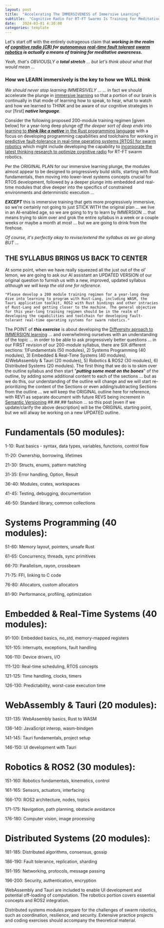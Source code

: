 ```yaml
---
layout: post
title:  "Accelerating The IMMERSIVENESS of Immersive Learning"
subtitle:  "Cognitive Radio For RT-FT Swarms Is Training for Meditative Awareness"
date:   2024-03-01 4:30:00
categories: template
---
```


Let's start off with the entirely outrageous claim that ***working in the realm of [cognitive radio (CR)](https://en.wikipedia.org/wiki/Cognitive_radio) for [autonomous](https://en.wikipedia.org/wiki/Autonomous_robot) [real-time](https://en.wikipedia.org/wiki/Real-time_computing) [fault tolerant](https://en.wikipedia.org/wiki/Fault_tolerance) [swarm robotics](https://en.wikipedia.org/wiki/Swarm_robotics) is actually a means of training for meditative awareness.***  

*Yeah, that's OBVIOUSLY a* ***total stretch*** *... but let's think about what that would mean ...*  

### How we LEARN immersively is the key to how we WILL think

*We should never stop learning IMMERSIVELY ...* ... in fact we should accelerate the plunge in [immersive learning](https://en.wikipedia.org/wiki/Immersive_learning) so that a portion of our brain is continually in that mode of learning how to speak, to hear, what to watch and how we learned to THINK and be aware of our cognitive strategies in our [first] ***native language***.

Consider the following proposed 200-module training regimen [given below] for a year-long deep plunge *off the deeper sort of deep ends* into [learning to ***think like a native*** in the Rust programming language](https://doc.rust-lang.org/book/) with a focus on developing programming capabilities and toolchains for working in [predictive fault-tolerance in real-time operating systems [RTOS] for swarm robotics](https://arxiv.org/pdf/2309.09309.pdf) which might include developing the capability to [incorporate the latest thinking research to optimize cognitive radio](https://arxiv.org/search/?query=%22cognitive+radio%22&searchtype=all&source=header) for RT-FT swarm robotics.

Per the ORIGINAL PLAN for our immersive learning plunge, the modules almost appear to be designed to progressively build skills, starting with Rust fundamentals, then moving into lower-level systems concepts crucial for RTOS development, followed by a deeper plunge into embedded and real-time modules that dive deeper into the specifics of constrained environments and deterministic execution ...

***EXCEPT*** this is immersive training that gets more progressively immersive, so we're certainly not going to just STICK WITH the original plan ... we live in an AI-enabled age, so we are going to try to learn by IMMERSION ... that means trying to skim over and grok the entire syllabus in a week or a couple weeks or maybe a month at most ... but we are going to drink from the firehose.

*Of course, it's perfectly okay to revise/extend the syllabus as we go along BUT ...*

## THE SYLLABUS BRINGS US BACK TO CENTER

At some point, when we have really squeezed all the just out of the ol' lemon, we are going to ask our AI assistant an UPDATED VERSION of our original question to furnish us with a new, improved, updated syllabus *although we will keep the old one for reference*.

    "Please develop a 200 module training regimen for a year-long deep dive into learning to program with Rust-Lang, including WASM, the Tauri application toolkit, ROS2 with Rust bindings and other intracies of Rust-Lang and getting closer to the machine. The general objective for this year-long training regimen should be in the realm of developing the capabilities and toolchain for developing fault-tolerant real-time operating systems for swarm robotics."

The POINT of ***this exercise*** is about developing the [Diffversity aproach to IMMERSION learning](https://azynch.github.io/Diffversity/) ... and overwhelming ourselves with an understanding of the topic ... in order to be able to ask progressively better questions ... in our FIRST revision of our 200-module syllabus, there are SIX different sections: 1)Fundamentals (50 modules), 2) Systems Programming (40 modules), 3) Embedded & Real-Time Systems (40 modules), 4)WebAssembly & Tauri (20 modules), 5) Robotics & ROS2 (30 modules), 6) Distributed Systems (20 modules). The first thing that we do is to skim over the outline syllabus and then start "***putting some meat on the bones***" of the outline, by adding some additional content to each of the sections ... but as we do this, our understanding of the outline will change and we will start re-prioritizing the content of the Sections or even adding/subtracting Sections from the outline ... we will keep the ORIGINAL outline here for reference, with REV1 as separate document with future REVS being increment in [Semantic Versioning](https://semver.org/) ##.##.## fashion ... so this post [even if we update/clarify the above description] will be the ORIGINAL starting point, but we will alway be working on a new UPDATED outline.

# Fundamentals (50 modules):

1-10: Rust basics - syntax, data types, variables, functions, control flow 

11-20: Ownership, borrowing, lifetimes 

21-30: Structs, enums, pattern matching

31-35: Error handling, Option, Result 

36-40: Modules, crates, workspaces

41-45: Testing, debugging, documentation

46-50: Standard library, common collections

# Systems Programming (40 modules):

51-60: Memory layout, pointers, unsafe Rust

61-65: Concurrency, threads, sync primitives 

66-70: Parallelism, rayon, crossbeam

71-75: FFI, linking to C code

76-80: Allocators, custom allocators

81-90: Performance, profiling, optimization 

# Embedded & Real-Time Systems (40 modules):

91-100: Embedded basics, no_std, memory-mapped registers

101-105: Interrupts, exceptions, fault handling

106-110: Device drivers, I/O 

111-120: Real-time scheduling, RTOS concepts

121-125: Time handling, clocks, timers

126-130: Predictability, worst-case execution time

# WebAssembly & Tauri (20 modules): 

131-135: WebAssembly basics, Rust to WASM

136-140: JavaScript interop, wasm-bindgen

141-145: Tauri fundamentals, project setup

146-150: UI development with Tauri

# Robotics & ROS2 (30 modules):

151-160: Robotics fundamentals, kinematics, control

161-165: Sensors, actuators, interfacing

166-170: ROS2 architecture, nodes, topics

171-175: Navigation, path planning, obstacle avoidance 

176-180: Computer vision, image processing

# Distributed Systems (20 modules):

181-185: Distributed algorithms, consensus, gossip

186-190: Fault tolerance, replication, sharding

191-195: Networking, protocols, message passing

196-200: Security, authentication, encryption

WebAssembly and Tauri are included to enable UI development and potential off-loading of computation. The robotics portion covers essential concepts and ROS2 integration.

Distributed systems modules prepare for the challenges of swarm robotics, such as coordination, resilience, and security. Extensive practice projects and coding exercises should accompany the theoretical material.